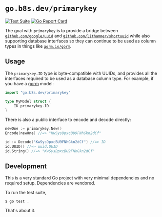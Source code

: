 # `go.b8s.dev/primarykey`

[![Test Suite](https://github.com/blackieops/primarykey/actions/workflows/tests.yml/badge.svg)](https://github.com/blackieops/primarykey/actions/workflows/tests.yml)
[![Go Report Card](https://goreportcard.com/badge/go.b8s.dev/primarykey)](https://goreportcard.com/report/go.b8s.dev/primarykey)

The goal with `primarykey` is to provide a bridge between
[`github.com/google/uuid`][0] and [`github.com/lithammer/shortuuid`][1] while also
supporting database interfaces so they can continue to be used as column types
in things like [`gorm.io/gorm`][2].

## Usage

The `primarykey.ID` type is byte-compatible with UUIDs, and provides all the
interfaces required to be used as a database column type. For example, if you
have a [gorm][2] model:

```go
import "go.b8s.dev/primarykey"

type MyModel struct {
	ID primarykey.ID
}
```

There is also a public interface to encode and decode directly:

```go
newOne := primarykey.New()
Encode(newOne) //=> "KwSysDpxcBU9FNhGkn2dCf"

id := Decode("KwSysDpxcBU9FNhGkn2dCf") //=> ID
id.UUID() //=> uuid.UUID
id.String() //=> "KwSysDpxcBU9FNhGkn2dCf"
```

## Development

This is a very standard Go project with very minimal dependencies and no
required setup. Dependencies are vendored.

To run the test suite,

```
$ go test .
```

That's about it.

[0]: https://github.com/google/uuid
[1]: https://github.com/lithammer/shortuuid
[2]: https://gorm.io/gorm
